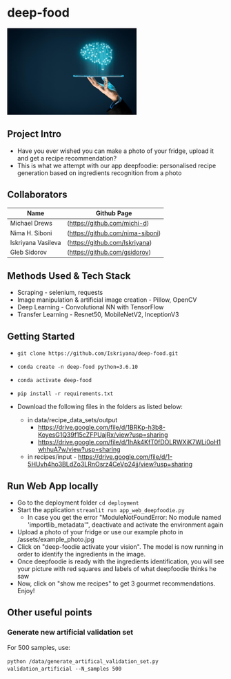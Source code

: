 # deep-food

<img src="https://github.com/Iskriyana/deep-food/blob/master/assets/deep_food.jpg" width=300/>

## Project Intro
* Have you ever wished you can make a photo of your fridge, upload it and get a recipe recommendation?
* This is what we attempt with our app deepfoodie: personalised recipe generation based on ingredients recognition from a photo

## Collaborators
|Name               |  Github Page                    |  
|-------------------|---------------------------------|
|Michael Drews      | (https://github.com/michi-d)    |
|Nima H. Siboni     | (https://github.com/nima-siboni)|
|Iskriyana Vasileva | (https://github.com/Iskriyana)  |
|Gleb Sidorov       | (https://github.com/gsidorov)   |

## Methods Used & Tech Stack 
* Scraping - selenium, requests
* Image manipulation & artificial image creation - Pillow, OpenCV
* Deep Learning - Convolutional NN with TensorFlow
* Transfer Learning - Resnet50, MobileNetV2, InceptionV3 

## Getting Started
* `git clone https://github.com/Iskriyana/deep-food.git`

* `conda create -n deep-food python=3.6.10`

* `conda activate deep-food`

* `pip install -r requirements.txt`

* Download the following files in the folders as listed below:
    * in data/recipe_data_sets/output
        * https://drive.google.com/file/d/1BRKp-h3b8-KoyesG1Q39f15cZFPUajRx/view?usp=sharing
        * https://drive.google.com/file/d/1hAk4KfT0fDOLRWXiK7WLi0oH1whhuA7w/view?usp=sharing
    * in recipes/input - https://drive.google.com/file/d/1-5HUvh4ho3BLdZo3LRnOsrz4CeVp24jj/view?usp=sharing 


## Run Web App locally
* Go to the deployment folder `cd deployment`
* Start the application `streamlit run app_web_deepfoodie.py`
  * In case you get the error "ModuleNotFoundError: No module named 'importlib_metadata'", deactivate and activate the environment again
* Upload a photo of your fridge or use our example photo in /assets/example_photo.jpg
* Click on "deep-foodie activate your vision". The model is now running in order to identify the ingredients in the image.
* Once deepfoodie is ready with the ingredients identification, you will see your picture with red squares and labels of what deepfoodie thinks he saw
* Now, click on "show me recipes" to get 3 gourmet recommendations. Enjoy!


## Other useful points

### Generate new artificial validation set
For 500 samples, use:

`python /data/generate_artifical_validation_set.py validation_artificial --N_samples 500`

